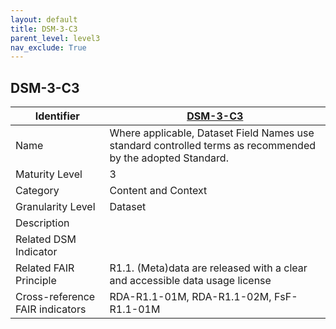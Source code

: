 ```yaml
---
layout: default
title: DSM-3-C3
parent_level: level3
nav_exclude: True
---
```


## DSM-3-C3

| Identifier | [DSM-3-C3](https://github.com/FAIRplus/Data-Maturity/blob/master/docs/_indicators/DSM-3-C3.md) |
| --------- | ----------|
| Name | Where applicable, Dataset Field Names use standard controlled terms as recommended by the adopted Standard. |
| Maturity Level | 3 |
| Category | Content and Context |
| Granularity Level | Dataset |
| Description |  |
| Related DSM Indicator | |
| Related FAIR Principle | R1.1. (Meta)data are released with a clear and accessible data usage license |
| Cross-reference FAIR indicators | RDA-R1.1-01M, RDA-R1.1-02M, FsF-R1.1-01M |
